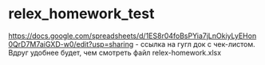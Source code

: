 # relex_homework_test


https://docs.google.com/spreadsheets/d/1ES8r04foBsPYia7jLnOkiyLyEHon0QrD7M7aiGXD-w0/edit?usp=sharing - ссылка на гугл док с чек-листом. Вдруг удобнее будет, чем смотреть файл relex-homework.xlsx
